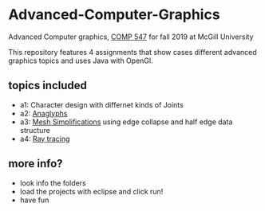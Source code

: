 # Advanced-Computer-Graphics
Advanced Computer graphics, [COMP 547](https://www.mcgill.ca/study/2018-2019/courses/comp-547) for fall 2019 at McGill University

This repository features 4 assignments that show cases different advanced graphics topics and uses Java with OpenGl.

## topics included
* a1: Character design with differnet kinds of Joints
* a2: [Anaglyphs](https://en.wikipedia.org/wiki/Anaglyph_3D) 
* a3: [Mesh Simplifications](http://graphics.stanford.edu/courses/cs468-10-fall/LectureSlides/08_Simplification.pdf) using edge collapse and half edge data structure 
* a4: [Ray tracing](https://en.wikipedia.org/wiki/Ray_tracing_(graphics)) 

## more info?
* look info the folders
* load the projects with eclipse and click run!
* have fun

